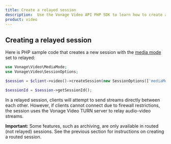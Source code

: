 ```yaml
---
title: Create a relayed session
description:  Use the Vonage Video API PHP SDK to learn how to create a session. Sessions allow participants to use audio, video, and messaging functionality in your application.
product: video
---
```


## Creating a relayed session

Here is PHP sample code that creates a new session with the [media mode](/video/guides/create-session#the-media-router-and-media-modes) set to relayed:

```php
use Vonage\Video\MediaMode;
use Vonage\Video\SessionOptions;

$session = $client->video()->createSession(new SessionOptions(['mediaMode' => MediaMode::RELAYED]));

$sessionId = $session->getSessionId();
```  

In a relayed session, clients will attempt to send streams directly between each other. However, if clients cannot connect due to firewall restrictions, the session uses the Vonage Video TURN server to relay audio-video streams.

**Important:** Some features, such as archiving, are only available in routed (not relayed) sessions. See the previous section for instructions on creating a routed session.
